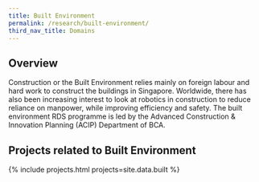```yaml
---
title: Built Environment
permalink: /research/built-environment/
third_nav_title: Domains
---
```

## Overview  
Construction or the Built Environment relies mainly on foreign labour and hard work to construct the buildings in Singapore. Worldwide, there has also been increasing interest to look at robotics in construction to reduce reliance on manpower, while improving efficiency and safety. The built environment RDS programme is led by the Advanced Construction & Innovation Planning (ACIP) Department of BCA.

## Projects related to Built Environment

{% include projects.html projects=site.data.built %}